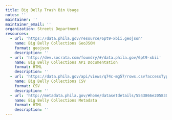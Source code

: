 ```yaml
---
title: Big Belly Trash Bin Usage
notes: ''
maintainer: ''
maintainer_email: ''
organization: Streets Department
resources:
  - url: 'https://data.phila.gov/resource/6pt9-xbii.geojson'
    name: Big Belly Collections GeoJSON
    format: geojson
    description: ''
  - url: 'http://dev.socrata.com/foundry/#/data.phila.gov/6pt9-xbii'
    name: Big Belly Collections API Documentation
    format: HTML
    description: ''
  - url: 'https://data.phila.gov/api/views/q74c-mg57/rows.csv?accessType=DOWNLOAD&bom=true'
    name: Big Belly Collections CSV
    format: CSV
    description: ''
  - url: 'http://metadata.phila.gov/#home/datasetdetails/5543866e20583086178c4f1e/'
    name: Big Belly Collections Metadata
    format: HTML
    description: ''
---
```

